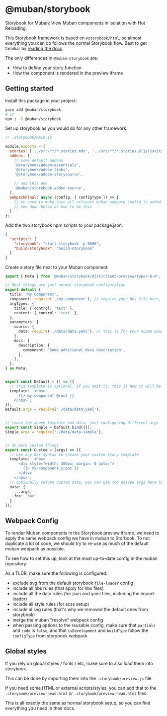 # @muban/storybook

Storybook for Muban: View Muban components in isolation with Hot Reloading.

This Storybook framework is based on `@storybook/html`, so almost everything you can do
follows the normal Storybook flow. Best to get familiar by
[reading the docs](https://storybook.js.org/docs/html/get-started/introduction).

The only differences in `@muban-storybook` are:
- How to define your story function
- How the component is rendered in the preview iframe

## Getting started

Install this package in your project:

```sh
yarn add @muban/storybook
# or
npm i -S @muban/storybook
```

Set up storybook as you would do for any other framework:

```js
// .storybook/main.js

module.exports = {
  stories: ['../src/**/*.stories.mdx', '../src/**/*.stories.@(js|jsx|ts|tsx)'],
  addons: [
    // some default addons
    '@storybook/addon-essentials',
    '@storybook/addon-links',
    '@storybook/addon-storysource',
    
    // and this one
    '@muban/storybook-addon-source',
  ],
  webpackFinal: async (config, { configType }) => {
    // we need to make sure all relevant muban webpack config is added to the storybook config
    // see down below on how to do this 
  }
};
```

Add the two storybook npm scripts to your package.json:
```json
{
  "scripts": {
    "storybook": "start-storybook -p 6006",
    "build-storybook": "build-storybook"
  }
}
```

Create a story file next to your Muban component:

```ts
import { Meta } from '@muban/storybook/dist/client/preview/types-6-0';

// Most things are just normal storybook configuration
export default {
  title: 'My Component',
  component: require('./my-component'), // require your hbs file here, omitting the .hbs extension
  argTypes: {
    title: { control: 'text' },
    content: { control: 'text' },
  },
  parameters: {
    source: {
      data: require('./data/data.yaml'), // this is for your muban source addon
    },
    docs: {
      description: {
        component: 'Some additional docs description',
      },
    },
  },
} as Meta;


export const Default = () => ({
  // this template is optional, if you omit it, this is how it will be used by default
  template: `<hbs>
      {{> my-component @root }}
    </hbs>`,
});
Default.args = require('./data/data.yaml');


// reuse the above template and data, just configuring different args
export const Simple = Default.bind({});
Simple.args = require('./data/data-simple');


// do more custom things
export const Custom = (args) => ({ 
  // use any hbs syntax to create your custom story template
  template: `<hbs>
      <div style="width: 300px; margin: 0 auto;">
        {{> my-component @root }}
      </div>
    </hbs>`,
  // optionally return custom data, you can use the passed args here to modify/etc.
  data: {
    ...args,
    foo: 'bar'
  }
});
```

## Webpack Config

To render Muban components in the Storybook preview iframe, we need to apply the same webpack config we have in muban
to Storbook. To not duplicate a lot of code, we should try to re-use as much of the default muban webpack as possible.

To see how to set this up, look at the most up-to-date config in the muban repository.

As a TLDR; make sure the following is configured:
- exclude svg from the default storybook `file-loader` config
- include all hbs rules (that apply for hbs files)
- include all the data rules (for json and yaml files, including the import-loader)
- include all style rules (for scss setup)
- include al svg rules (that's why we removed the default ones from storybook)
- merge the muban "resolve" webpack config
- when passing options to the reusable config, make sure that `partials` and `code` is `false`,
  and that `isDevelopment` and `buildType` follow the `configType` from storybook webpack  
  
## Global styles

If you rely on global styles / fonts / etc, make sure to also load them into storybook.

This can be done by importing them into the `.storybook/preview.js` file.

If you need some HTML or external scripts/styles, you can add that to the
`.storybook/preview-head.html` or `.storybook/preview-head.html` files.

This is all exactly the same as normal storybook setup, so you can find everything you need in their docs.